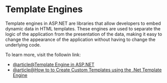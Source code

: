# Template Engines

Template engines in ASP.NET are libraries that allow developers to embed dynamic data in HTML templates. These engines are used to separate the logic of the application from the presentation of the data, making it easy to change the appearance of the application without having to change the underlying code.

To learn more, visit the followin link:

- [@article@Template Engine in ASP.NET](https://ej2.syncfusion.com/aspnetmvc/documentation/common/template-engine)
- [@article@How to to Create Custom Templates using the .Net Template Engine ](https://www.infoq.com/articles/dotnet-core-template-engine/)
